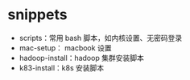 snippets
========

- scripts：常用 bash 脚本，如内核设置、无密码登录
- mac-setup： macbook 设置
- hadoop-install：hadoop 集群安装脚本
- k83-install：k8s 安装脚本

